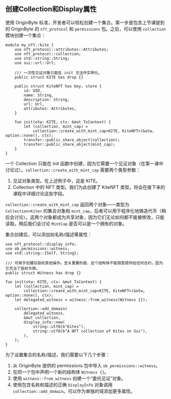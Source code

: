 ## 创建Collection和Display属性

使用 OriginByte 标准，开发者可以轻松创建一个集合。第一步是包含上节课提到的 OriginByte 的 `nft_protocol` 和 `permissions` 包。之后，可以使用 `collection` 模块创建一个集合：

```move
module my_nft::kite {
    use nft_protocol::attributes::Attributes;
    use nft_protocol::collection;
    use std::string::String;
    use sui::url::Url;
    
    /// 一次性见证对象只能在 init 方法中实例化。
    public struct KITE has drop {}
    
    public struct KiteNFT has key, store {
        id: UID,
        name: String,
        description: String,
        url: Url,
        attributes: Attributes,
    }
    
    fun init(otw: KITE, ctx: &mut TxContext) {
        let (collection, mint_cap) =
            collection::create_with_mint_cap<KITE, KiteNFT>(&otw, option::none(), ctx);
        transfer::public_share_object(collection);
        transfer::public_share_object(mint_cap);
    }
}
```
一个 Collection 只能在 init 函数中创建，因为它需要一个见证对象（在第一课中讨论过）。`collection::create_with_mint_cap` 需要两个类型参数：

1. 见证对象类型。在上述例子中，这是 KITE。
2. Collection 中的 NFT 类型。我们为此创建了 KiteNFT 类型。将会在接下来的课程中详细讨论这些字段。

`collection::create_with_mint_cap` 返回两个对象——类型为 `Collection<Kite>` 的集合对象和 `mint_cap`，后者可以用于程序化地铸造代币（稍后会讨论）。这两个对象都成为共享对象，因为它们无论如何都不能被修改，只能读取。稍后我们会讨论 `MintCap` 是否可以是一个拥有的对象。

集合创建后，可以添加如名称/描述等属性：

```move
use nft_protocol::display_info;
use ob_permissions::witness;
use std::string::{Self, String};

/// 可用于创建后授权其他操作。至关重要的是，这个结构体不能随意提供给任何合约，因为它充当了授权令牌。
public struct Witness has drop {}

fun init(otw: KITE, ctx: &mut TxContext) {
    let (collection, mint_cap) =
        collection::create_with_mint_cap<KITE, KiteNFT>(&otw, option::none(), ctx);
    let delegated_witness = witness::from_witness(Witness {});
    
    collection::add_domain(
        delegated_witness,
        &mut collection,
        display_info::new(
            string::utf8(b"Kites"),
            string::utf8(b"A NFT collection of Kites on Sui"),
        ),
    );
}
```

为了设置集合的名称/描述，我们需要以下几个步骤：

1. 从 OriginByte 提供的 permissions 包中导入 `ob_permissions::witness`。
2. 在同一个包中声明一个新的结构体 `Witness {}`。
3. 使用 `witness::from_witness` 创建一个“委托见证”对象。
4. 使用包含名称和描述的正确 `DisplayInfo` 对象调用 `collection::add_domain`。可以作为单独的域添加更多属性。
